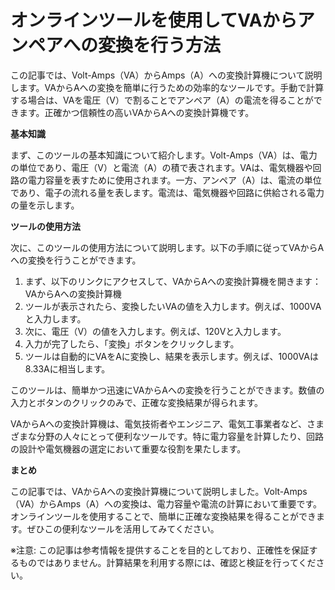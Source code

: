 オンラインツールを使用してVAからアンペアへの変換を行う方法
==============================

この記事では、Volt-Amps（VA）からAmps（A）への変換計算機について説明します。VAからAへの変換を簡単に行うための効率的なツールです。手動で計算する場合は、VAを電圧（V）で割ることでアンペア（A）の電流を得ることができます。正確かつ信頼性の高いVAからAへの変換計算機です。

**基本知識**

まず、このツールの基本知識について紹介します。Volt-Amps（VA）は、電力の単位であり、電圧（V）と電流（A）の積で表されます。VAは、電気機器や回路の電力容量を表すために使用されます。一方、アンペア（A）は、電流の単位であり、電子の流れる量を表します。電流は、電気機器や回路に供給される電力の量を示します。

**ツールの使用方法**

次に、このツールの使用方法について説明します。以下の手順に従ってVAからAへの変換を行うことができます。

1. まず、以下のリンクにアクセスして、VAからAへの変換計算機を開きます：VAからAへの変換計算機
2. ツールが表示されたら、変換したいVAの値を入力します。例えば、1000VAと入力します。
3. 次に、電圧（V）の値を入力します。例えば、120Vと入力します。
4. 入力が完了したら、「変換」ボタンをクリックします。
5. ツールは自動的にVAをAに変換し、結果を表示します。例えば、1000VAは8.33Aに相当します。

このツールは、簡単かつ迅速にVAからAへの変換を行うことができます。数値の入力とボタンのクリックのみで、正確な変換結果が得られます。

VAからAへの変換計算機は、電気技術者やエンジニア、電気工事業者など、さまざまな分野の人々にとって便利なツールです。特に電力容量を計算したり、回路の設計や電気機器の選定において重要な役割を果たします。

**まとめ**

この記事では、VAからAへの変換計算機について説明しました。Volt-Amps（VA）からAmps（A）への変換は、電力容量や電流の計算において重要です。オンラインツールを使用することで、簡単に正確な変換結果を得ることができます。ぜひこの便利なツールを活用してみてください。

※注意: この記事は参考情報を提供することを目的としており、正確性を保証するものではありません。計算結果を利用する際には、確認と検証を行ってください。